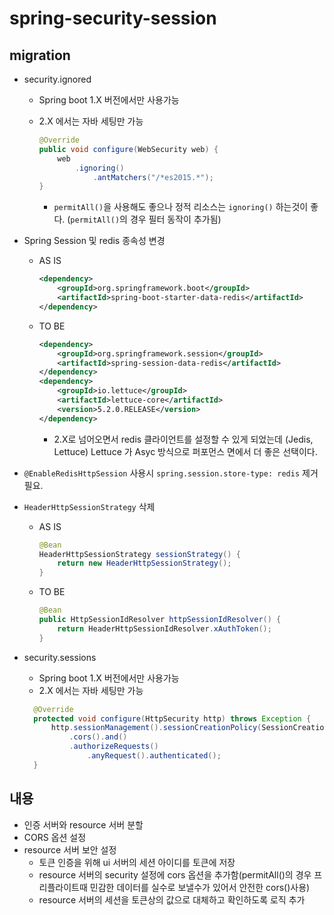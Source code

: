 # spring-security-session

## migration

- security.ignored
  - Spring boot 1.X 버전에서만 사용가능
  - 2.X 에서는 자바 세팅만 가능

    ~~~java
    @Override
    public void configure(WebSecurity web) {
        web
            .ignoring()
                .antMatchers("/*es2015.*");
    }
    ~~~

    - `permitAll()`을 사용해도 좋으나 정적 리소스는 `ignoring()` 하는것이 좋다. (`permitAll()`의 경우 필터 동작이 추가됨)

- Spring Session 및 redis 종속성 변경
  - AS IS

    ~~~xml
    <dependency>
        <groupId>org.springframework.boot</groupId>
        <artifactId>spring-boot-starter-data-redis</artifactId>
    </dependency>
    ~~~

  - TO BE

    ~~~xml
    <dependency>
        <groupId>org.springframework.session</groupId>
        <artifactId>spring-session-data-redis</artifactId>
    </dependency>
    <dependency>
        <groupId>io.lettuce</groupId>
        <artifactId>lettuce-core</artifactId>
        <version>5.2.0.RELEASE</version>
    </dependency>
    ~~~

    - 2.X로 넘어오면서 redis 클라이언트를 설정할 수 있게 되었는데 (Jedis, Lettuce) Lettuce 가 Asyc 방식으로 퍼포먼스 면에서 더 좋은 선택이다.

- `@EnableRedisHttpSession` 사용시 `spring.session.store-type: redis` 제거 필요.

- `HeaderHttpSessionStrategy` 삭제

  - AS IS

    ~~~java
    @Bean
    HeaderHttpSessionStrategy sessionStrategy() {
        return new HeaderHttpSessionStrategy();
    }
    ~~~

  - TO BE

    ~~~java
    @Bean
    public HttpSessionIdResolver httpSessionIdResolver() {
        return HeaderHttpSessionIdResolver.xAuthToken();
    }
    ~~~

- security.sessions
  - Spring boot 1.X 버전에서만 사용가능
  - 2.X 에서는 자바 세팅만 가능

  ~~~java
    @Override
    protected void configure(HttpSecurity http) throws Exception {
        http.sessionManagement().sessionCreationPolicy(SessionCreationPolicy.NEVER).and()
            .cors().and()
            .authorizeRequests()
                .anyRequest().authenticated();
    }
  ~~~

## 내용

- 인증 서버와 resource 서버 분할
- CORS 옵션 설정
- resource 서버 보안 설정
  - 토큰 인증을 위해 ui 서버의 세션 아이디를 토큰에 저장
  - resource 서버의 security 설정에 cors 옵션을 추가함(permitAll()의 경우 프리플라이트때 민감한 데이터를 실수로 보낼수가 있어서 안전한 cors()사용)
  - resource 서버의 세션을 토큰상의 값으로 대체하고 확인하도록 로직 추가
